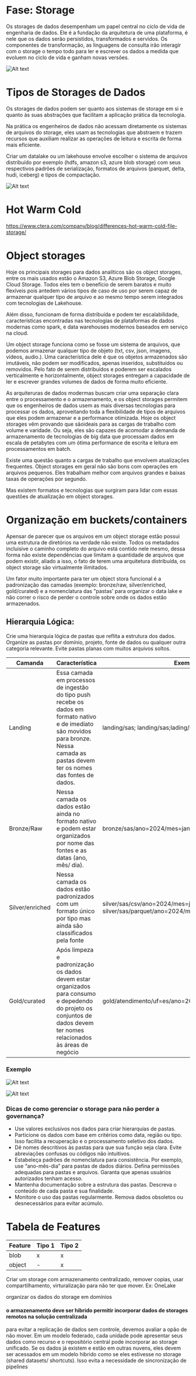 # Fase: Storage
Os storages de dados desempenham um papel central no ciclo de vida de engenharia de dados. Ele é a fundação da arquitetura de uma plataforma, é nele que os dados serão persistidos, transformados e servidos. Os componentes de transformação, as linguagens de consulta irão interagir com o storage o tempo todo para ler e escrever os dados a medida que evoluem no ciclo de vida e ganham novas versões.

![Alt text](../../media/fase-storage.png)

# Tipos de Storages de Dados
Os storages de dados podem ser quanto aos sistemas de storage em si e quanto às suas abstrações que facilitam a aplicação prática da tecnologia.

Na prática os engenheiros de dados não acessam diretamente os sistemas de arquivos do storage, eles usam as tecnologias que abstraem e trazem recursos que auxiliam realizar as operações de leitura e escrita de forma mais eficiente.

Criar um datalake ou um lakehouse envolve escolher o sistema de arquivos distribuído por exemplo (hdfs, amazon s3, azure blob storage) com seus respectivos padrões de serialização, formatos de arquivos (parquet, delta, hudi, iceberg) e tipos de compactação.



![Alt text](../../media/sistemas-storages.png)

# Hot Warm Cold
https://www.ctera.com/company/blog/differences-hot-warm-cold-file-storage/

# Object storages
Hoje os principais storages para dados analíticos são os object storages, entre os mais usados estão o Amazon S3, Azure Blob Storage, Google Cloud Storage. Todos eles tem o benefício de serem baratos e muito flexíveis pois antedem vários tipos de caso de uso por serem capaz de armazenar qualquer tipo de arquivo e ao mesmo tempo serem integrados com tecnologias de Lakehouse. 

Além disso, funcionam de forma distribuída e podem ter escalabilidade, características encontradas nas tecnologias de plataformas de dados modernas como spark, e data warehouses modernos baseados em serviço na cloud.

Um object storage funciona como se fosse um sistema de arquivos, que podemos armazenar qualquer tipo de objeto (txt, csv, json, imagens, vídeos, audio.). Uma característica dele é que os objetos armazenados são imutáveis, não podem ser modificados, apenas inseridos, substituídos ou removidos. Pelo fato de serem distribuídos e poderem ser escalados verticalmente e horizontalmente, object storages entregam a capacidade de ler e escrever grandes volumes de dados de forma muito eficiente.

As arquiteruras de dados modermas buscam criar uma separação clara entre o processamento e o armazenamento, e os object storages permitem que os engenheiros de dados usem as mais diversas tecnologias para processar os dados, aproveitando toda a flexibilidade de tipos de arquivos que eles podem armazenar e a performance otimizada. Hoje os object storages vêm provando que sãoideais para as cargas de trabalho com volume e varidade. Ou seja, eles são capazes de acomodar a demanda de armazenamento de tecnologias de big data que processam dados em escala de petabytes com um ótima performance de escrita e leitura em processamentos em batch.

Existe uma questão quanto a cargas de trabalho que envolvem atualizações frequentes. Object storages em geral não são bons com operações em arquivos pequenos. Eles trabalham melhor com arquivos grandes e baixas taxas de operações por segundo.

Mas existem formatos e tecnologias que surgiram para lidar com essas questões de atualização em object storages. 


# Organização em buckets/containers
Apensar de parecer que os arquivos em um object storage estão possui uma estrutura de diretórios na verdade não existe. Todos os metadados incluisive o caminho completo do arquivo está contido nele mesmo, dessa forma não existe dependências que limitam a quantidade de arquivos que podem existir, aliado a isso, o fato de terem uma arquitetura distribuída, os object storage são virtualmente ilimitados.

Um fator muito importante para ter um object stora funcional é a padronização das camadas (exemplo: bronze/raw, silver/enriched, gold/curated) e a nomenclatura das "pastas' para organizar o data lake e não correr o risco de perder o controle sobre onde os dados estão armazenados.

## Hierarquia Lógica:

Crie uma hierarquia lógica de pastas que reflita a estrutura dos dados. Organize as pastas por domínio, projeto, fonte de dados ou qualquer outra categoria relevante. Evite pastas planas com muitos arquivos soltos.


Camanda | Característica | Exemplo
------- | -------------- | -------
Landing | Essa camada em processos de ingestão do tipo push recebe os dados em formato nativo e de imediato são movidos para bronze. Nessa camada as pastas devem ter os nomes das fontes de dados. | landing/sas; landing/sas;lading/bizagi
Bronze/Raw | Nessa camada os dados estão ainda no formato nativo e podem estar organizados por nome das fontes e as datas (ano, mês/ dia). | bronze/sas/ano=2024/mes=jan/dia=20240131
Silver/enriched | Nessa camada os dados estão padronizados com um formato único por tipo mas ainda são classificados pela fonte | silver/sas/csv/ano=2024/mes=jan/dia=20240131; silver/sas/parquet/ano=2024/mes=jan/dia=20240131; 
Gold/curated | Após limpeza e padronização os dados devem estar organizados para consumo e depedendo do projeto os conjuntos de dados devem ter nomes relacionados às áreas de negócio | gold/atendimento/uf=es/ano=2024/mes=jan/dia=20240131

### Exemplo

![Alt text](../../media/hierarquia-objectstorage-diagrama.png)

![Alt text](../../media/hierarquia-objectstorage.png)

### Dicas de como gerenciar o storage para não perder a governança?
- Use valores exclusivos nos dados para criar hierarquias de pastas. 
- Particione os dados com base em critérios como data, região ou tipo. Isso facilita a recuperação e o processamento seletivo dos dados. 
- Dê nomes descritivos às pastas para que sua função seja clara. Evite abreviações confusas ou códigos não intuitivos. 
- Estabeleça padrões de nomenclatura para consistência. Por exemplo, use “ano-mês-dia” para pastas de dados diários. Defina permissões adequadas para pastas e arquivos. Garanta que apenas usuários autorizados tenham acesso. 
- Mantenha documentação sobre a estrutura das pastas. Descreva o conteúdo de cada pasta e sua finalidade. 
- Monitore o uso das pastas regularmente. Remova dados obsoletos ou desnecessários para evitar acúmulo. 



# Tabela de Features

Feature | Tipo 1 | Tipo 2 
-------| -------- | -----------
blob | x | x 
object | - | x 



Criar um storage com armazenamento centralizado, remover copias, usar compartilhamento, virturalização para não ter que mover. Ex: OneLake

organizar os dados do storage em domínios

#### o armazenamento deve ser hibrido permitir incorporar dados de storages remotos na solução centralizada 
para evitar a replicação de dados sem controle, devemos avaliar a opão de não mover. Em um modelo federado, cada unidade pode apresentar seus dados como recurso e o repositório central pode incorporar ao storage unificado. Se os dados já existem e estão em outras nuvens, eles devem ser acessados em um modelo hibrido como se eles estivesse no storage (shared datasets/ shortcuts). Isso evita a necessidade de sincronização de pipelines
